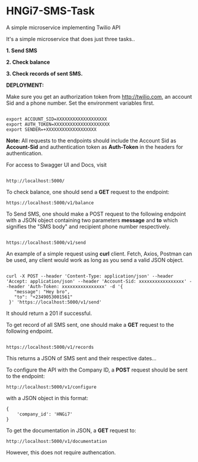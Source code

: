 # HNGi7-SMS-Task
A simple microservice implementing Twilio API

It's a simple microservice that does just three tasks..


**1. Send SMS**


**2. Check balance**


**3. Check records of sent SMS.**



**DEPLOYMENT:**

Make sure you get an authorization token from http://twilio.com, an account Sid and a phone number.
Set the environment variables first.


```

export ACCOUNT_SID=XXXXXXXXXXXXXXXXXXX
export AUTH_TOKEN=XXXXXXXXXXXXXXXXXXXXX
export SENDER=+XXXXXXXXXXXXXXXXXXX

```

**Note:** All requests to the endpoints should include the Account Sid as **Account-Sid** and authentication token as **Auth-Token** in the headers for authentication.

For access to Swagger UI and Docs, visit

```

http://localhost:5000/

```


To check balance, one should send a **GET** request to the endpoint:

```
https://localhost:5000/v1/balance

```

To Send SMS, one should make a POST request to the following endpoint with a JSON object containing two parameters **message** and **to** which signifies the "SMS body" and recipient phone number respectively.


```

https://localhost:5000/v1/send

```

An example of a simple request using **curl** client. Fetch, Axios, Postman can be used, any client would work as long as you send a valid JSON object.


```

curl -X POST --header 'Content-Type: application/json' --header 'Accept: application/json' --header 'Account-Sid: xxxxxxxxxxxxxxxxx' --header 'Auth-Token: xxxxxxxxxxxxxxxx' -d '{
   "message": "Hey bro",
   "to": "+2349053001561"
 }' 'https://localhost:5000/v1/send'

```


It should return a 201 if successful.

To get record of all SMS sent, one should make a **GET** request to the following endpoint.


```

https://localhost:5000/v1/records

```

This returns a JSON of SMS sent and their respective dates...


To configure the API with the Company ID, a **POST** request should be sent to the endpoint:

```
http://localhost:5000/v1/configure

```
with a JSON object in this format:

```
{
	'company_id': 'HNGi7'
}
```

To get the documentation in JSON, a **GET** request to:

```
http://localhost:5000/v1/documentation
```

However, this does not require authencation.



